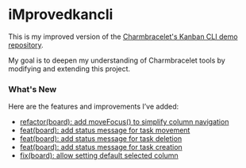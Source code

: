 # iMprovedkancli

This is my improved version of the [Charmbracelet's Kanban CLI demo repository](https://github.com/charmbracelet/kancli).

My goal is to deepen my understanding of Charmbracelet tools by modifying and extending this project.

### What's New

Here are the features and improvements I’ve added:

- [refactor(board): add moveFocus() to simplify column navigation](https://github.com/mustafa-ozturk/iMkancli/commit/74501fa)
- [feat(board): add status message for task movement](https://github.com/mustafa-ozturk/iMkancli/commit/5e8f27b)
- [feat(board): add status message for task deletion](https://github.com/mustafa-ozturk/iMkancli/commit/606017a)
- [feat(board): add status message for task creation](https://github.com/mustafa-ozturk/iMkancli/commit/42adfad)
- [fix(board): allow setting default selected column](https://github.com/mustafa-ozturk/iMkancli/commit/a5a52b0)
